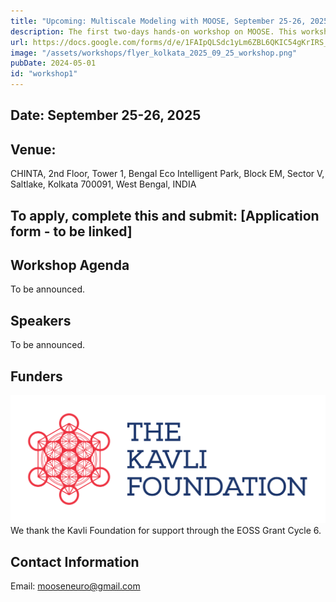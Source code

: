 ```yaml
---
title: "Upcoming: Multiscale Modeling with MOOSE, September 25-26, 2025 at CHINTA, Kolkata"
description: The first two-days hands-on workshop on MOOSE. This workshop is open to undergraduate, masters, and PhD students, and postdoctoral researchers. The sessions will consist of lectures introducing relevant topics in neuroscience followed by hands on computational modeling and simulation with MOOSE. 
url: https://docs.google.com/forms/d/e/1FAIpQLSdc1yLm6ZBL6QKIC54gKrIRS_F_Ble1Q9qhhYeyxvKs78YwCg/viewform?usp=sharing
image: "/assets/workshops/flyer_kolkata_2025_09_25_workshop.png"
pubDate: 2024-05-01
id: "workshop1"
---
```


## Date: September 25-26, 2025
## Venue: 
CHINTA, 2nd Floor, Tower 1, Bengal Eco Intelligent Park, Block EM, Sector V, Saltlake, Kolkata 700091, West Bengal, INDIA

## To apply, complete this  and submit: [Application form - to be linked]

## Workshop Agenda

To be announced.

## Speakers

To be announced.

## Funders

![The Kavli Foundation Logo](../../assets/funders/The_Kavli_Foundation_Logo_Blue_Red.png)
We thank the Kavli Foundation for support through the EOSS Grant Cycle 6.

## Contact Information

Email: mooseneuro@gmail.com



